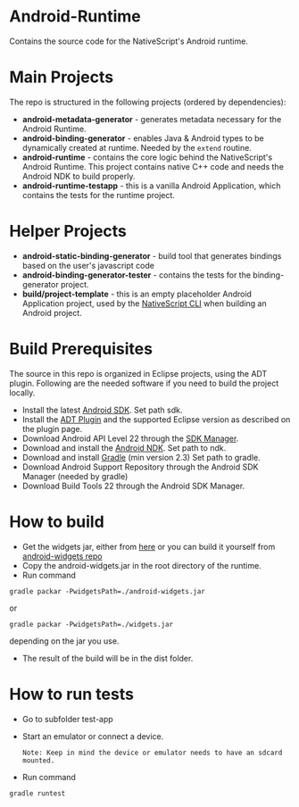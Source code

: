 # Android-Runtime
Contains the source code for the NativeScript's Android runtime.

# Main Projects
The repo is structured in the following projects (ordered by dependencies):

* **android-metadata-generator** - generates metadata necessary for the Android Runtime.
* **android-binding-generator** - enables Java & Android types to be dynamically created at runtime. Needed by the `extend` routine.
* **android-runtime** - contains the core logic behind the NativeScript's Android Runtime. This project contains native C++ code and needs the Android NDK to build properly.
* **android-runtime-testapp** - this is a vanilla Android Application, which contains the tests for the runtime project.

# Helper Projects

* **android-static-binding-generator** - build tool that generates bindings based on the user's javascript code
* **android-binding-generator-tester** - contains the tests for the binding-generator project.
* **build/project-template** - this is an empty placeholder Android Application project, used by the [NativeScript CLI](https://github.com/NativeScript/nativescript-cli) when building an Android project.

# Build Prerequisites
The source in this repo is organized in Eclipse projects, using the ADT plugin. Following are the needed software if you need to build the project locally.

* Install the latest [Android SDK](http://developer.android.com/sdk/index.html#Other). Set path sdk.
* Install the [ADT Plugin](http://developer.android.com/tools/sdk/eclipse-adt.html) and the supported Eclipse version as described on the plugin page.
* Download Android API Level 22 through the [SDK Manager](http://developer.android.com/tools/help/sdk-manager.html).
* Download and install the [Android NDK](https://developer.android.com/tools/sdk/ndk/index.html). Set path to ndk.
* Download and install [Gradle](https://gradle.org/) (min version 2.3) Set path to gradle.
* Download Android Support Repository through the Android SDK Manager (needed by gradle)
* Download Build Tools 22 through the Android SDK Manager.

# How to build

* Get the widgets jar, either from [here](/build/project-template-gradle/libs/widgets.jar) or you can build it yourself from [android-widgets repo](https://github.com/NativeScript/android-widgets)
* Copy the android-widgets.jar in the root directory of the runtime.
* Run command 
```Shell
gradle packar -PwidgetsPath=./android-widgets.jar
```
or
```Shell
gradle packar -PwidgetsPath=./widgets.jar
```
depending on the jar you use.
* The result of the build will be in the dist folder.

# How to run tests

* Go to subfolder test-app
* Start an emulator or connect a device.

  ``Note: Keep in mind the device or emulator needs to have an sdcard mounted.``
* Run command
```Shell
gradle runtest
```
